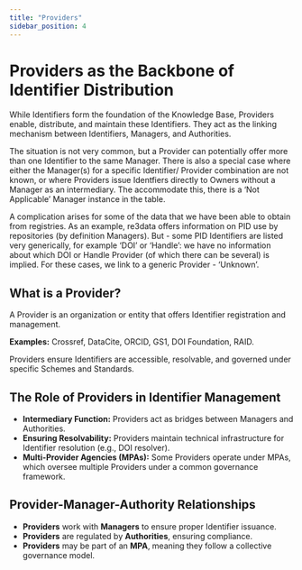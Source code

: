 ```yaml
---
title: "Providers"
sidebar_position: 4
---
```

# Providers as the Backbone of Identifier Distribution

While Identifiers form the foundation of the Knowledge Base, Providers enable, distribute, and maintain these Identifiers. They act as the linking mechanism between Identifiers, Managers, and Authorities.

The situation is not very common, but a Provider can potentially offer more than one Identifier to the same Manager. There is also a special case where either the Manager(s) for a specific Identifier/ Provider combination are not known, or where Providers issue Identfiers directly to Owners without a Manager as an intermediary. The accommodate this, there is a ‘Not Applicable’ Manager instance in the table.

A complication arises for some of the data that we have been able to obtain from registries. 
As an example, re3data offers information on PID use by repositories (by definition Managers). But - some PID Identifiers are listed very generically, for example ‘DOI’ or ‘Handle’: we have no information about which DOI or Handle Provider (of which there can be several) is implied.
For these cases, we link to a generic Provider - ‘Unknown’.


## What is a Provider?

A Provider is an organization or entity that offers Identifier registration and management.

**Examples:** Crossref, DataCite, ORCID, GS1, DOI Foundation, RAID.

Providers ensure Identifiers are accessible, resolvable, and governed under specific Schemes and Standards.

## The Role of Providers in Identifier Management

- **Intermediary Function:** Providers act as bridges between Managers and Authorities.
- **Ensuring Resolvability:** Providers maintain technical infrastructure for Identifier resolution (e.g., DOI resolver).
- **Multi-Provider Agencies (MPAs):** Some Providers operate under MPAs, which oversee multiple Providers under a common governance framework.

## Provider-Manager-Authority Relationships

- **Providers** work with **Managers** to ensure proper Identifier issuance.
- **Providers** are regulated by **Authorities**, ensuring compliance.
- **Providers** may be part of an **MPA**, meaning they follow a collective governance model.
